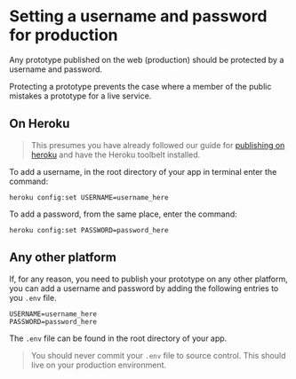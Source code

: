 # Setting a username and password for production

Any prototype published on the web (production) should be protected by a username and password.

Protecting a prototype prevents the case where a member of the public mistakes a prototype for a live service.

## On Heroku

> This presumes you have already followed our guide for [publishing on heroku]() and have the Heroku toolbelt installed.

To add a username, in the root directory of your app in terminal enter the command:

```
heroku config:set USERNAME=username_here
```

To add a password, from the same place, enter the command:
```
heroku config:set PASSWORD=password_here
```

## Any other platform

If, for any reason, you need to publish your prototype on any other platform, you can add a username and password by adding the following entries to you `.env` file.

```
USERNAME=username_here
PASSWORD=password_here
```

The `.env` file can be found in the root directory of your app.

> You should never commit your `.env` file to source control. This should live on your production environment.
